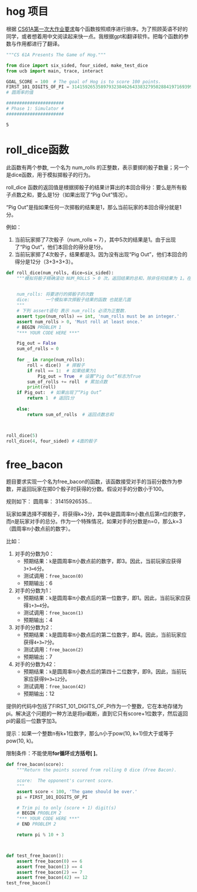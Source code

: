# 

# hog 项目
根据 [CS61A第一次大作业要求](https://inst.eecs.berkeley.edu/~cs61a/fa20/proj/hog/#problem-1-hint-video)每个函数按照顺序进行排序。为了照顾英语不好的同学，或者想着用中文阅读起来快一点。我根据gpt和翻译软件。把每个函数的参数与作用都进行了翻译。


```python
"""CS 61A Presents The Game of Hog."""

from dice import six_sided, four_sided, make_test_dice
from ucb import main, trace, interact

GOAL_SCORE = 100  # The goal of Hog is to score 100 points.
FIRST_101_DIGITS_OF_PI = 31415926535897932384626433832795028841971693993751058209749445923078164062862089986280348253421170679
# 圆周率的值

######################
# Phase 1: Simulator #
######################
```

    5
    

# roll_dice函数
此函数有两个参数, 一个名为 num_rolls 的正整数，表示要掷的骰子数量；另一个是dice函数，用于模拟掷骰子的行为。

roll_dice 函数的返回值是根据掷骰子的结果计算出的本回合得分：要么是所有骰子点数之和，要么是1分（如果出现了“Pig Out”情况）。 

“Pig Out”是指如果任何一次掷骰的结果是1，那么当前玩家的本回合得分就是1分。

例如：
1. 当前玩家掷了7次骰子（num_rolls = 7），其中5次的结果是1。由于出现了“Pig Out”，他们本回合的得分是1分。
2. 当前玩家掷了4次骰子，结果都是3。因为没有出现“Pig Out”，他们本回合的得分是12分（3+3+3+3）。


```python
def roll_dice(num_rolls, dice=six_sided):
    """模拟将骰子精确滚动 NUM_ROLLS > 0 次。返回结果的总和，除非任何结果为 1。在这种情况下 返回 1.

    
    num_rolls: 将要进行的掷骰子的次数
    dice:      一个模拟单次掷骰子结果的函数 也就是几面
    """
    # 下列 assert语句 表示 num_rolls 必须为正整数.
    assert type(num_rolls) == int, 'num_rolls must be an integer.'
    assert num_rolls > 0, 'Must roll at least once.'
    # BEGIN PROBLEM 1
    "*** YOUR CODE HERE ***"

    Pig_out = False
    sum_of_rolls = 0
    
    for _ in range(num_rolls):
        roll = dice()  # 掷骰子
        if roll == 1:  # 如果结果为1
            Pig_out = True  # 设置“Pig Out”标志为True
        sum_of_rolls += roll  # 累加点数
        print(roll)
    if Pig_out:  # 如果出现了“Pig Out”
        return 1  # 返回1分
    
    else:
        return sum_of_rolls  # 返回点数总和



roll_dice(5)
roll_dice(4, four_sided) # 4面的骰子
```

# free_bacon 

题目要求实现一个名为free_bacon的函数，该函数接受对手的当前分数作为参数，并返回玩家在掷0个骰子时获得的分数。假设对手的分数小于100。

规则如下：
圆周率： 31415926535...

玩家如果选择不掷骰子，将获得k+3分，其中k是圆周率π小数点后第n位的数字，而n是玩家对手的总分。作为一个特殊情况，如果对手的分数是n=0，那么k=3（圆周率π小数点前的数字）。

比如：
1. 对手的分数为0：
    - 预期结果：`k`是圆周率π小数点前的数字，即3。因此，当前玩家应获得`3+3=6`分。
    - 测试调用：`free_bacon(0)`
    - 预期输出：6
2. 对手的分数为1：
    - 预期结果：`k`是圆周率π小数点后的第一位数字，即1。因此，当前玩家应获得`1+3=4`分。
    - 测试调用：`free_bacon(1)`
    - 预期输出：4
3. 对手的分数为2：
    - 预期结果：`k`是圆周率π小数点后的第二位数字，即4。因此，当前玩家应获得`4+3=7`分。
    - 测试调用：`free_bacon(2)`
    - 预期输出：7
4. 对手的分数为42：
    - 预期结果：`k`是圆周率π小数点后的第四十二位数字，即9。因此，当前玩家应获得`9+3=12`分。
    - 测试调用：`free_bacon(42)`
    - 预期输出：12

提供的代码中包括了FIRST_101_DIGITS_OF_PI作为一个整数，它在本地存储为pi。解决这个问题的一种方法是将pi截断，直到它只有score+1位数字，然后返回pi的最后一位数字加3。

提示：如果一个整数n有k+1位数字，那么n小于pow(10, k+1)但大于或等于pow(10, k)。

限制条件：不能使用**for循环**或**方括号[ ]**。




```python
def free_bacon(score):
    """Return the points scored from rolling 0 dice (Free Bacon).

    score:  The opponent's current score.
    """
    assert score < 100, 'The game should be over.'
    pi = FIRST_101_DIGITS_OF_PI

    # Trim pi to only (score + 1) digit(s)
    # BEGIN PROBLEM 2
    "*** YOUR CODE HERE ***"
    # END PROBLEM 2

    return pi % 10 + 3



def test_free_bacon():
    assert free_bacon(0) == 6
    assert free_bacon(1) == 4
    assert free_bacon(2) == 7
    assert free_bacon(42) == 12
test_free_bacon()
```
